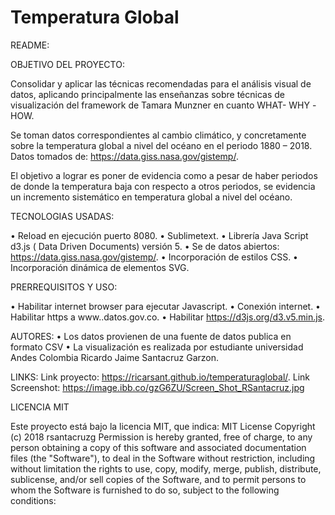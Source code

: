 # Temperatura Global

README:

OBJETIVO DEL PROYECTO:


Consolidar y aplicar las técnicas recomendadas para el análisis visual de datos, aplicando principalmente las enseñanzas sobre técnicas de visualización del framework de Tamara Munzner en cuanto WHAT- WHY -HOW.

Se toman datos correspondientes al cambio climático, y concretamente sobre la temperatura global a nivel del océano en el periodo 1880 – 2018. Datos tomados de: https://data.giss.nasa.gov/gistemp/.

El objetivo a lograr es poner de evidencia como a pesar de haber periodos de donde la temperatura baja con respecto a otros periodos, se evidencia un incremento sistemático en temperatura global a nivel del océano.



TECNOLOGIAS USADAS:

•	Reload en ejecución puerto 8080.
•	Sublimetext.
•	Librería Java Script d3.js ( Data Driven Documents) versión 5.
•	Se de datos abiertos: https://data.giss.nasa.gov/gistemp/.
•	Incorporación de estilos CSS.
•	Incorporación dinámica de elementos SVG.


PRERREQUISITOS Y USO:

•	Habilitar internet browser para ejecutar Javascript.
•	Conexión internet.
•	Habilitar https a www..datos.gov.co.
•	Habilitar https://d3js.org/d3.v5.min.js.


AUTORES:
•	Los datos provienen de una fuente de datos publica en formato CSV
•	La visualización es realizada por estudiante universidad Andes Colombia Ricardo Jaime Santacruz Garzon.

LINKS:
Link proyecto: https://ricarsant.github.io/temperaturaglobal/.
Link Screenshot: https://image.ibb.co/gzG6ZU/Screen_Shot_RSantacruz.jpg


LICENCIA MIT

Este proyecto está bajo la licencia MIT, que indica:
MIT License
Copyright (c) 2018 rsantacruzg
Permission is hereby granted, free of charge, to any person obtaining a copy of this software and associated documentation files (the "Software"), to deal in the Software without restriction, including without limitation the rights to use, copy, modify, merge, publish, distribute, sublicense, and/or sell copies of the Software, and to permit persons to whom the Software is furnished to do so, subject to the following conditions:

